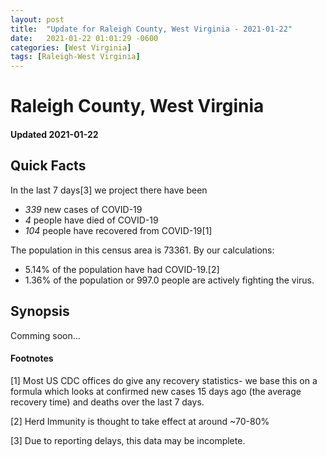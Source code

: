 ```yaml
---
layout: post
title:  "Update for Raleigh County, West Virginia - 2021-01-22"
date:   2021-01-22 01:01:29 -0600
categories: [West Virginia]
tags: [Raleigh-West Virginia]
---
```


# Raleigh County, West Virginia
#### Updated 2021-01-22

## Quick Facts

In the last 7 days[3] we project there have been
- *339* new cases of COVID-19
- *4* people have died of COVID-19
- *104* people have recovered from COVID-19[1]

The population in this census area is 73361. By our calculations:
- 5.14% of the population have had COVID-19.[2]
- 1.36% of the population or 997.0 people are actively fighting the virus.

## Synopsis

Comming soon...


#### Footnotes

[1] Most US CDC offices do give any recovery statistics- we base this on a formula which looks at confirmed new cases
15 days ago (the average recovery time) and deaths over the last 7 days.

[2] Herd Immunity is thought to take effect at around ~70-80%

[3] Due to reporting delays, this data may be incomplete.
 
    
